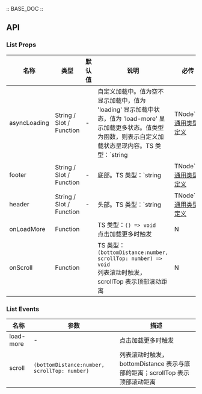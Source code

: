 :: BASE_DOC ::

## API
### List Props

名称 | 类型 | 默认值 | 说明 | 必传
-- | -- | -- | -- | --
asyncLoading | String / Slot / Function | - | 自定义加载中。值为空不显示加载中，值为 'loading' 显示加载中状态，值为 'load-more' 显示加载更多状态。值类型为函数，则表示自定义加载状态呈现内容。TS 类型：`string | TNode`。[通用类型定义](https://github.com/Tencent/tdesign-mobile-vue/blob/develop/src/common.ts) | N
footer | String / Slot / Function | - | 底部。TS 类型：`string | TNode`。[通用类型定义](https://github.com/Tencent/tdesign-mobile-vue/blob/develop/src/common.ts) | N
header | String / Slot / Function | - | 头部。TS 类型：`string | TNode`。[通用类型定义](https://github.com/Tencent/tdesign-mobile-vue/blob/develop/src/common.ts) | N
onLoadMore | Function |  | TS 类型：`() => void`<br/>点击加载更多时触发 | N
onScroll | Function |  | TS 类型：`(bottomDistance:number, scrollTop: number) => void`<br/>列表滚动时触发，scrollTop 表示顶部滚动距离 | N

### List Events

名称 | 参数 | 描述
-- | -- | --
load-more | \- | 点击加载更多时触发
scroll | `(bottomDistance:number, scrollTop: number)` | 列表滚动时触发，bottomDistance 表示与底部的距离；scrollTop 表示顶部滚动距离
